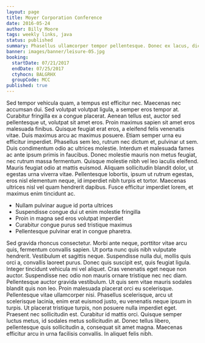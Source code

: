 ```yaml
---
layout: page
title: Moyer Corporation Conference
date: 2016-05-24
author: Billy Moore
tags: weekly links, java
status: published
summary: Phasellus ullamcorper tempor pellentesque. Donec ex lacus, dictum ac.
banner: images/banner/leisure-05.jpg
booking:
  startDate: 07/21/2017
  endDate: 07/25/2017
  ctyhocn: BALGRHX
  groupCode: MCC
published: true
---
```

Sed tempor vehicula quam, a tempus est efficitur nec. Maecenas nec accumsan dui. Sed volutpat volutpat ligula, a semper eros tempor at. Curabitur fringilla ex a congue placerat. Aenean tellus est, auctor sed pellentesque ut, volutpat sit amet eros. Proin maximus sapien sit amet eros malesuada finibus. Quisque feugiat erat eros, a eleifend felis venenatis vitae. Duis maximus arcu ac maximus posuere. Etiam semper urna eu efficitur imperdiet. Phasellus sem leo, rutrum nec dictum et, pulvinar ut sem. Duis condimentum odio ac ultrices molestie. Interdum et malesuada fames ac ante ipsum primis in faucibus.
Donec molestie mauris non metus feugiat, nec rutrum massa fermentum. Quisque molestie nibh vel leo iaculis eleifend. Mauris feugiat odio at mattis euismod. Aliquam sollicitudin blandit dolor, ut egestas urna viverra vitae. Pellentesque lobortis, ipsum ut rutrum egestas, eros nisl elementum neque, id imperdiet nibh turpis et tortor. Maecenas ultrices nisl vel quam hendrerit dapibus. Fusce efficitur imperdiet lorem, et maximus enim tincidunt ac.

* Nullam pulvinar augue id porta ultrices
* Suspendisse congue dui ut enim molestie fringilla
* Proin in magna sed eros volutpat imperdiet
* Curabitur congue purus sed tristique maximus
* Pellentesque pulvinar erat in congue pharetra.

Sed gravida rhoncus consectetur. Morbi ante neque, porttitor vitae arcu quis, fermentum convallis sapien. Ut porta nunc quis nibh vulputate hendrerit. Vestibulum et sagittis neque. Suspendisse nulla dui, mollis quis orci a, convallis laoreet purus. Donec quis suscipit est, quis feugiat ligula. Integer tincidunt vehicula mi vel aliquet. Cras venenatis eget neque non auctor. Suspendisse nec odio non mauris ornare tristique nec nec diam. Pellentesque auctor gravida vestibulum. Ut quis sem vitae mauris sodales blandit quis non leo.
Proin malesuada placerat orci eu scelerisque. Pellentesque vitae ullamcorper nisi. Phasellus scelerisque, arcu ut scelerisque lacinia, enim erat euismod justo, eu venenatis neque ipsum in turpis. Ut placerat tristique turpis, non posuere nulla imperdiet eget. Praesent nec sollicitudin est. Curabitur id mattis orci. Quisque semper luctus metus, id sodales metus sollicitudin at. Donec tellus libero, pellentesque quis sollicitudin a, consequat sit amet magna. Maecenas efficitur arcu in urna facilisis convallis. In aliquet felis nibh.

